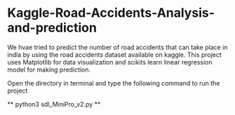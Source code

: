 # Kaggle-Road-Accidents-Analysis-and-prediction
We hvae tried to predict the number of road accidents that can take place in india by using the road accidents dataset available on kaggle. This project uses Matplotlib for data visualization and scikits learn linear regression model for making prediction.

Open the directory in terminal and type the following command to run the project

** python3 sdl_MiniPro_v2.py **
